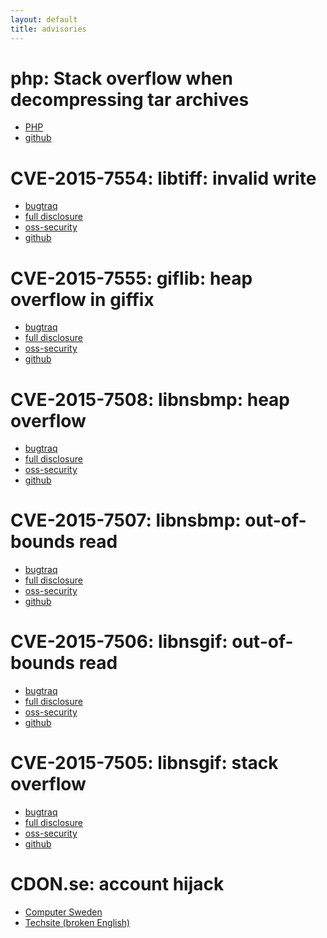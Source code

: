```yaml
---
layout: default
title: advisories
---
```


php: Stack overflow when decompressing tar archives
===================================================
* [PHP](https://bugs.php.net/bug.php?id=71488)
* [github](https://github.com/dyntopia/advisories/blob/master/006-php.org)


CVE-2015-7554: libtiff: invalid write
=====================================
* [bugtraq](http://seclists.org/bugtraq/2015/Dec/137)
* [full disclosure](http://seclists.org/fulldisclosure/2015/Dec/119)
* [oss-security](http://www.openwall.com/lists/oss-security/2015/12/26/7)
* [github](https://github.com/dyntopia/advisories/blob/master/005-libtiff.org)


CVE-2015-7555: giflib: heap overflow in giffix
==============================================
* [bugtraq](http://seclists.org/bugtraq/2015/Dec/114)
* [full disclosure](http://seclists.org/fulldisclosure/2015/Dec/83)
* [oss-security](http://www.openwall.com/lists/oss-security/2015/12/21/4)
* [github](https://github.com/dyntopia/advisories/blob/master/004-giflib.org)


CVE-2015-7508: libnsbmp: heap overflow
======================================
* [bugtraq](http://seclists.org/bugtraq/2015/Dec/87)
* [full disclosure](http://seclists.org/fulldisclosure/2015/Dec/73)
* [oss-security](http://www.openwall.com/lists/oss-security/2015/12/16/4)
* [github](https://github.com/dyntopia/advisories/blob/master/003-libnsbmp.org)


CVE-2015-7507: libnsbmp: out-of-bounds read
===========================================
* [bugtraq](http://seclists.org/bugtraq/2015/Dec/87)
* [full disclosure](http://seclists.org/fulldisclosure/2015/Dec/73)
* [oss-security](http://www.openwall.com/lists/oss-security/2015/12/16/4)
* [github](https://github.com/dyntopia/advisories/blob/master/003-libnsbmp.org)


CVE-2015-7506: libnsgif: out-of-bounds read
===========================================
* [bugtraq](http://seclists.org/bugtraq/2015/Dec/83)
* [full disclosure](http://seclists.org/fulldisclosure/2015/Dec/70)
* [oss-security](http://www.openwall.com/lists/oss-security/2015/12/16/5)
* [github](https://github.com/dyntopia/advisories/blob/master/002-libnsgif.org)


CVE-2015-7505: libnsgif: stack overflow
=======================================
* [bugtraq](http://seclists.org/bugtraq/2015/Dec/83)
* [full disclosure](http://seclists.org/fulldisclosure/2015/Dec/70)
* [oss-security](http://www.openwall.com/lists/oss-security/2015/12/16/5)
* [github](https://github.com/dyntopia/advisories/blob/master/002-libnsgif.org)


CDON.se: account hijack
=======================
* [Computer Sweden](http://computersweden.idg.se/2.2683/1.646544/cdon-kapa)
* [Techsite (broken English)](http://www.techsite.io/p/215563)
